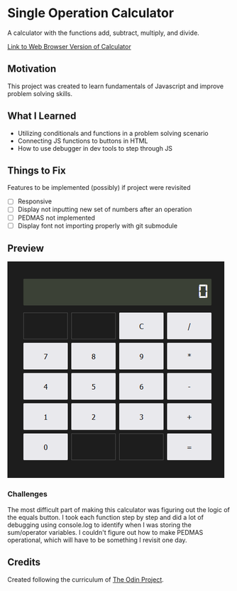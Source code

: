 # Single Operation Calculator

A calculator with the functions add, subtract, multiply, and divide.

[Link to Web Browser Version of Calculator](https://waynecen.github.io/project/calculator/)

## Motivation
This project was created to learn fundamentals of Javascript and improve problem solving skills.

## What I Learned
- Utilizing conditionals and functions in a problem solving scenario
- Connecting JS functions to buttons in HTML
- How to use debugger in dev tools to step through JS

## Things to Fix
Features to be implemented (possibly) if project were revisited
- [ ] Responsive
- [ ] Display not inputting new set of numbers after an operation
- [ ] PEDMAS not implemented
- [ ] Display font not importing properly with git submodule

## Preview
![Preview of Calculator](https://github.com/waynecen/calculator/blob/main/calculator.png)

### Challenges
The most difficult part of making this calculator was figuring out the logic of the equals button. I took each function step by step and did a lot of debugging using console.log to identify when I was storing the sum/operator variables. I couldn't figure out how to make PEDMAS operational, which will have to be something I revisit one day.

## Credits
Created following the curriculum of [The Odin Project](https://www.theodinproject.com/paths/foundations/courses/foundations).
